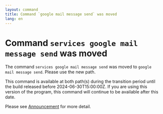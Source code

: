 ```yaml
---
layout: command
title: Command `google mail message send` was moved
lang: en
---
```


# Command `services google mail message send` was moved

The command `services google mail message send` was moved to `google mail message send`. Please use the new path.

This command is available at both path(s) during the transition period until the build released before 2024-06-30T15:00:00Z. If you are using this version of the program, this command will continue to be available after this date.

Please see [Announcement](https://github.com/watermint/toolbox/discussions/797) for more detail.


